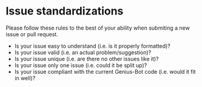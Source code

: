 # Issue standardizations

Please follow these rules to the best of your ability when submiting a new issue or pull request.

* Is your issue easy to understand (i.e. is it properly formatted)?
* Is your issue valid (i.e. an actual problem/suggestion)?
* Is your issue unique (i.e. are there no other issues like it)?
* Is your issue only one issue (i.e. could it be split up)?
* Is your issue compliant with the current Genius-Bot code (i.e. would it fit in well)?
